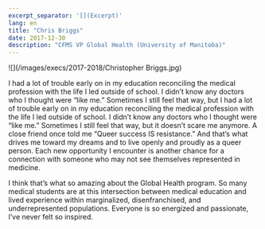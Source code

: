 ```yaml
---
excerpt_separator: '[](Excerpt)'
lang: en
title: "Chris Briggs"
date: 2017-12-30
description: "CFMS VP Global Health (University of Manitoba)"
---
```


![](/images/execs/2017-2018/Christopher Briggs.jpg)


I had a lot of trouble early on in my education reconciling the medical profession with the life I led outside of school. I didn’t know any doctors who I thought were “like me.” Sometimes I still feel that way, but
[](Excerpt)
I had a lot of trouble early on in my education reconciling the medical profession with the life I led outside of school. I didn’t know any doctors who I thought were “like me.” Sometimes I still feel that way, but it doesn’t scare me anymore. A close friend once told me “Queer success IS resistance.” And that’s what drives me toward my dreams and to live openly and proudly as a queer person. Each new opportunity I encounter is another chance for a connection with someone who may not see themselves represented in medicine.

I think that’s what so amazing about the Global Health program. So many medical students are at this intersection between medical education and lived experience within marginalized, disenfranchised, and underrepresented populations. Everyone is so energized and passionate, I’ve never felt so inspired.

